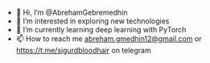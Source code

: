 - 👋 Hi, I’m @AbrehamGebremedhin
- 👀 I’m interested in exploring new technologies
- 🌱 I’m currently learning deep learning with PyTorch
- 📫 How to reach me abreham.gmedhin12@gmail.com or https://t.me/sigurdbloodhair on telegram

<!---
AbrehamGebremedhin/AbrehamGebremedhin is a ✨ special ✨ repository because its `README.md` (this file) appears on your GitHub profile.
You can click the Preview link to take a look at your changes.
--->
